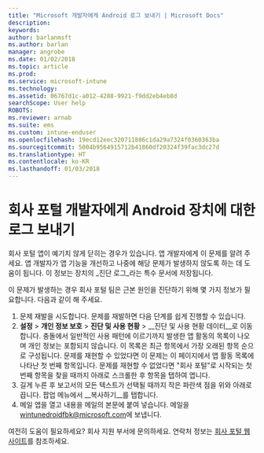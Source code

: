 ```yaml
---
title: "Microsoft 개발자에게 Android 로그 보내기 | Microsoft Docs"
description: 
keywords: 
author: barlanmsft
ms.author: barlan
manager: angrobe
ms.date: 01/02/2018
ms.topic: article
ms.prod: 
ms.service: microsoft-intune
ms.technology: 
ms.assetid: 06767d1c-a012-4288-9921-f9dd2eb4eb8d
searchScope: User help
ROBOTS: 
ms.reviewer: arnab
ms.suite: ems
ms.custom: intune-enduser
ms.openlocfilehash: 19ecd12eec320711886c1da29a7324f0360363ba
ms.sourcegitcommit: 5004b9564915712b41860df20324f39fac3dc27d
ms.translationtype: HT
ms.contentlocale: ko-KR
ms.lasthandoff: 01/03/2018
---
```

# <a name="send-logs-to-the-company-portal-developers-for-android-devices"></a>회사 포털 개발자에게 Android 장치에 대한 로그 보내기

회사 포털 앱이 예기치 않게 닫히는 경우가 있습니다. 앱 개발자에게 이 문제를 알려 주세요. 앱 개발자가 앱 기능을 개선하고 나중에 해당 문제가 발생하지 않도록 하는 데 도움이 됩니다. 이 정보는 장치의 _진단 로그_라는 특수 문서에 저장됩니다.

이 문제가 발생하는 경우 회사 포털 팀은 근본 원인을 진단하기 위해 몇 가지 정보가 필요합니다. 다음과 같이 해 주세요.

1.  문제 재발을 시도합니다. 문제를 재발하면 다음 단계를 쉽게 진행할 수 있습니다.
2.  __설정__ > __개인 정보 보호__ > __진단 및 사용 현황__ > __진단 및 사용 현황 데이터__로 이동합니다. 충돌에서 일반적인 사용 패턴에 이르기까지 발생한 앱 활동의 목록이 나오며 개인 정보는 포함되지 않습니다. 이 목록은 최근 항목에서 가장 오래된 항목 순으로 구성됩니다. 문제를 재현할 수 있었다면 이 문제는 이 페이지에서 앱 활동 목록에 나타난 첫 번째 항목입니다. 문제를 재현할 수 없었다면 "회사 포털"로 시작되는 첫 번째 항목을 찾을 때까지 아래로 스크롤한 후 항목을 탭하여 엽니다.
3.  길게 누른 후 보고서의 모든 텍스트가 선택될 때까지 작은 파란색 점을 위와 아래로 끕니다. 팝업 메뉴에서 __복사하기__를 탭합니다.
4.  메일 앱을 열고 내용을 메일의 본문에 붙여 넣습니다. 메일을 <a href="mailto:wintunedroidfbk@microsoft.com?subject=My Company Portal App Closed Unexpectedly&body=Press and hold, then paste your copied Company Portal app logs here.">wintunedroidfbk@microsoft.com</a>에 보냅니다.

여전히 도움이 필요하세요? 회사 지원 부서에 문의하세요. 연락처 정보는 [회사 포털 웹 사이트](https://portal.manage.microsoft.com#HelpDeskDialog)를 참조하세요.

